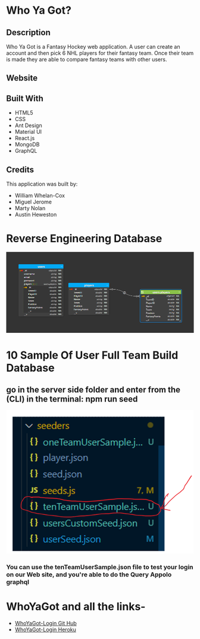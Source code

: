 # Who Ya Got?

## Description
Who Ya Got is a Fantasy Hockey web application. A user can create an account and then pick 6 NHL players for their fantasy team. Once their team is made they are able to compare fantasy teams with other users.

## Website

## Built With
* HTML5
* CSS
* Ant Design
* Material UI
* React.js
* MongoDB
* GraphQL

## Credits
This application was built by:
* William Whelan-Cox
* Miguel Jerome
* Marty Nolan
* Austin Heweston


# Reverse Engineering Database
![Reverse Engineering Database](./img/Reverse-Engineering-Database-WhoYaGot.png) 

# 10 Sample Of User Full Team Build Database
## go in the server side folder and enter from the (CLI) in the terminal: npm run seed
![10 Sample Of User Full Team Build Database](./img/user10SampleGoodOneForTesting.png) 
### You can use the tenTeamUserSample.json file to test your login on our Web site, and you're able to do the Query Appolo graphql


# WhoYaGot and all the links-
* [WhoYaGot-Login  Git Hub](https://github.com/willycoxy/WhoYaGot)
* [WhoYaGot-Login Heroku]()
